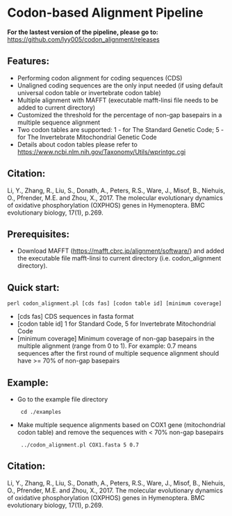 # Codon-based Alignment Pipeline

**For the lastest version of the pipeline, please go to:**
https://github.com/lyy005/codon_alignment/releases

## Features:

 - Performing codon alignment for coding sequences (CDS)
 - Unaligned coding sequences are the only input needed (if using default universal codon table or invertebrate codon table)
 - Multiple alignment with MAFFT (executable mafft-linsi file needs to be added to current directory)
 - Customized the threshold for the percentage of non-gap basepairs in a multiple sequence alignment
 - Two codon tables are supported:
        1 - for The Standard Genetic Code;
        5 - for The Invertebrate Mitochondrial Genetic Code
 - Details about codon tables please refer to https://www.ncbi.nlm.nih.gov/Taxonomy/Utils/wprintgc.cgi

## Citation:

Li, Y., Zhang, R., Liu, S., Donath, A., Peters, R.S., Ware, J., Misof, B., Niehuis, O., Pfrender, M.E. and Zhou, X., 2017. The molecular evolutionary dynamics of oxidative phosphorylation (OXPHOS) genes in Hymenoptera. BMC evolutionary biology, 17(1), p.269.

## Prerequisites:
 - Download MAFFT (https://mafft.cbrc.jp/alignment/software/) and added the executable file mafft-linsi to current directory (i.e. codon_alignment directory).

## Quick start: 
	perl codon_alignment.pl [cds fas] [codon table id] [minimum coverage]
	
	
 - [cds fas] 	       CDS sequences in fasta format
 - [codon table id]    1 for Standard Code, 5 for Invertebrate Mitochondrial Code
 - [minimum coverage]  Minimum coverage of non-gap basepairs in the multiple alignment (range from 0 to 1). 
		    For example: 0.7 means sequences after the first round of multiple sequence alignment should have >= 70% of non-gap basepairs

## Example:
 - Go to the example file directory 

		cd ./examples
		
 - Make multiple sequence alignments based on COX1 gene (mitochondrial codon table) and remove the sequences with < 70% non-gap basepairs
 
 		../codon_alignment.pl COX1.fasta 5 0.7
		
## Citation:

Li, Y., Zhang, R., Liu, S., Donath, A., Peters, R.S., Ware, J., Misof, B., Niehuis, O., Pfrender, M.E. and Zhou, X., 2017. The molecular evolutionary dynamics of oxidative phosphorylation (OXPHOS) genes in Hymenoptera. BMC evolutionary biology, 17(1), p.269.
